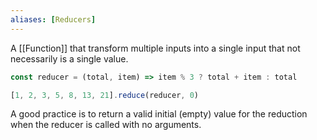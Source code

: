 ```yaml
---
aliases: [Reducers]
---
```


A [[Function]] that transform multiple inputs into a single input that not necessarily is a single value.

```js
const reducer = (total, item) => item % 3 ? total + item : total

[1, 2, 3, 5, 8, 13, 21].reduce(reducer, 0)
```

A good practice is to return a valid initial (empty) value for the reduction when the reducer is called with no arguments.